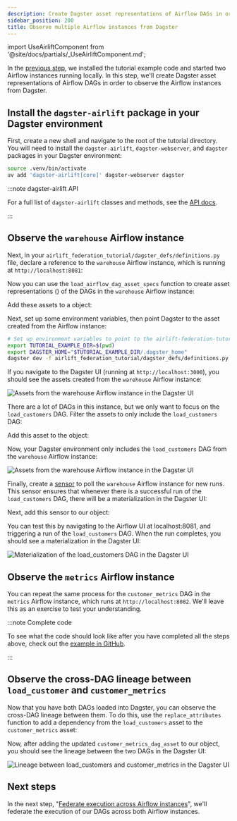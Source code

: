 ```yaml
---
description: Create Dagster asset representations of Airflow DAGs in order to observe Airflow instances from Dagster.
sidebar_position: 200
title: Observe multiple Airflow instances from Dagster
---
```


import UseAirliftComponent from '@site/docs/partials/\_UseAirliftComponent.md';

<UseAirliftComponent />

In the [previous step](/migration/airflow-to-dagster/airlift-v1/federation/setup), we installed the tutorial example code and started two Airflow instances running locally. In this step, we'll create Dagster asset representations of Airflow DAGs in order to observe the Airflow instances from Dagster.

## Install the `dagster-airlift` package in your Dagster environment

First, create a new shell and navigate to the root of the tutorial directory. You will need to install the `dagster-airlift`, `dagster-webserver`, and `dagster` packages in your Dagster environment:

```bash
source .venv/bin/activate
uv add 'dagster-airlift[core]' dagster-webserver dagster
```

:::note dagster-airlift API

For a full list of `dagster-airlift` classes and methods, see the [API docs](https://docs.dagster.io/api/libraries/dagster-airlift).

:::

## Observe the `warehouse` Airflow instance

Next, in your `airlift_federation_tutorial/dagster_defs/definitions.py` file, declare a reference to the `warehouse` Airflow instance, which is running at `http://localhost:8081`:

<CodeExample
  path="airlift-federation-tutorial/snippets/observe.py"
  startAfter="start_warehouse_instance"
  endBefore="end_warehouse_instance"
/>

Now you can use the `load_airflow_dag_asset_specs` function to create asset representations (<PyObject section="assets" module="dagster" object="AssetSpec" pluralize />) of the DAGs in the `warehouse` Airflow instance:

<CodeExample
  path="airlift-federation-tutorial/snippets/observe.py"
  startAfter="start_load_all"
  endBefore="end_load_all"
/>

Add these assets to a <PyObject section="definitions" module="dagster" object="Definitions" /> object:

<CodeExample path="airlift-federation-tutorial/snippets/observe.py" startAfter="start_defs" endBefore="end_defs" />

Next, set up some environment variables, then point Dagster to the asset created from the Airflow instance:

```bash
# Set up environment variables to point to the airlift-federation-tutorial directory on your machine
export TUTORIAL_EXAMPLE_DIR=$(pwd)
export DAGSTER_HOME="$TUTORIAL_EXAMPLE_DIR/.dagster_home"
dagster dev -f airlift_federation_tutorial/dagster_defs/definitions.py
```

If you navigate to the Dagster UI (running at `http://localhost:3000`), you should see the assets created from the `warehouse` Airflow instance:

![Assets from the warehouse Airflow instance in the Dagster UI](/images/integrations/airlift/observe_warehouse.png)

There are a lot of DAGs in this instance, but we only want to focus on the `load_customers` DAG. Filter the assets to only include the `load_customers` DAG:

<CodeExample path="airlift-federation-tutorial/snippets/observe.py" startAfter="start_filter" endBefore="end_filter" />

Add this asset to the <PyObject section="definitions" module="dagster" object="Definitions" /> object:

<CodeExample
  path="airlift-federation-tutorial/snippets/observe.py"
  startAfter="start_customers_defs"
  endBefore="end_customers_defs"
/>

Now, your Dagster environment only includes the `load_customers` DAG from the `warehouse` Airflow instance:

![Assets from the warehouse Airflow instance in the Dagster UI](/images/integrations/airlift/only_load_customers.png)

Finally, create a [sensor](/guides/automate/sensors) to poll the `warehouse` Airflow instance for new runs. This sensor ensures that whenever there is a successful run of the `load_customers` DAG, there will be a materialization in the Dagster UI:

<CodeExample path="airlift-federation-tutorial/snippets/observe.py" startAfter="start_sensor" endBefore="end_sensor" />

Next, add this sensor to our <PyObject section="definitions" module="dagster" object="Definitions" /> object:

<CodeExample
  path="airlift-federation-tutorial/snippets/observe.py"
  startAfter="start_sensor_defs"
  endBefore="end_sensor_defs"
/>

You can test this by navigating to the Airflow UI at localhost:8081, and triggering a run of the `load_customers` DAG. When the run completes, you should see a materialization in the Dagster UI:

![Materialization of the load_customers DAG in the Dagster UI](/images/integrations/airlift/load_customers_mat.png)

## Observe the `metrics` Airflow instance

You can repeat the same process for the `customer_metrics` DAG in the `metrics` Airflow instance, which runs at `http://localhost:8082`. We'll leave this as an exercise to test your understanding.

:::note Complete code

To see what the code should look like after you have completed all the steps above, check out the [example in GitHub](https://github.com/dagster-io/dagster/blob/master/examples/airlift-federation-tutorial/airlift_federation_tutorial/dagster_defs/stages/observe_complete.py).

:::

## Observe the cross-DAG lineage between `load_customer` and `customer_metrics`

Now that you have both DAGs loaded into Dagster, you can observe the cross-DAG lineage between them. To do this, use the `replace_attributes` function to add a dependency from the `load_customers` asset to the `customer_metrics` asset:

<CodeExample
  path="airlift-federation-tutorial/snippets/observe.py"
  startAfter="start_lineage"
  endBefore="end_lineage"
/>

Now, after adding the updated `customer_metrics_dag_asset` to our <PyObject section="definitions" module="dagster" object="Definitions" /> object, you should see the lineage between the two DAGs in the Dagster UI:

![Lineage between load_customers and customer_metrics in the Dagster UI](/images/integrations/airlift/dag_lineage.png)

## Next steps

In the next step, "[Federate execution across Airflow instances](/migration/airflow-to-dagster/airlift-v1/federation/federate-execution)", we'll federate the execution of our DAGs across both Airflow instances.
